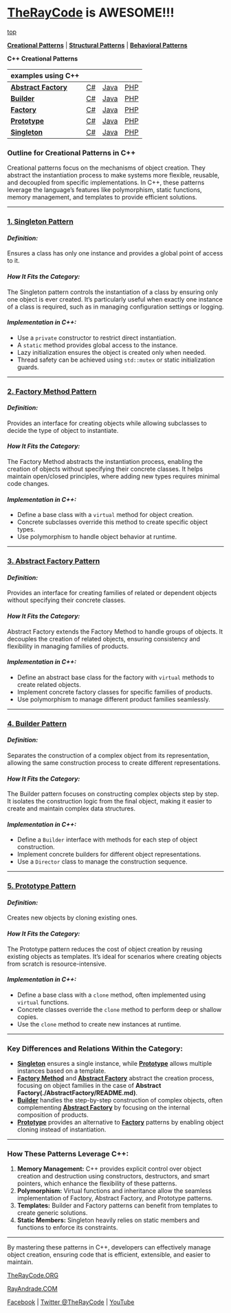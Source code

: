 # [TheRayCode](../../README.md) is AWESOME!!!

[top](../README.md)

**[Creational Patterns](./README.md)** | **[Structural Patterns](../Structural/README.md)** | **[Behavioral Patterns](../Behavioral/README.md)**

**C++ Creational Patterns**

| examples using C++ | | | |
|----|---|---|---|
|**[Abstract Factory](./AbstractFactory/README.md)**  | [C#](../../Csharp/Creational/AbstractFactory/README.md) | [Java](../../Java/Creational/AbstractFactory/README.md) | [PHP](../../PHP/Creational/AbstractFactory/README.md) |
|**[Builder](./Builder/README.md)**  | [C#](../../Csharp/Creational/Builder/README.md) | [Java](../../Java/Creational/Builder/README.md) | [PHP](../../PHP/Creational/Builder/README.md) |
|**[Factory](./Factory/README.md)**  | [C#](../../Csharp/Creational/Factory/README.md) | [Java](../../Java/Creational/Factory/README.md) | [PHP](../../PHP/Creational/Factory/README.md) |
|**[Prototype](./Prototype/README.md)**  | [C#](../../Csharp/Creational/Prototype/README.md) | [Java](../../Java/Creational/Prototype/README.md) | [PHP](../../PHP/Creational/Prototype/README.md) |
|**[Singleton](./Singleton/README.md)**  | [C#](../../Csharp/Creational/Singleton/README.md) | [Java](../../Java/Creational/Singleton/README.md) | [PHP](../../PHP/Creational/Singleton/README.md) |

### **Outline for Creational Patterns in C++**

Creational patterns focus on the mechanisms of object creation. They abstract the instantiation process to make systems more flexible, reusable, and decoupled from specific implementations. In C++, these patterns leverage the language’s features like polymorphism, static functions, memory management, and templates to provide efficient solutions.

---

### **[1. Singleton Pattern](./Singleton/README.md)**
#### *Definition:*  
Ensures a class has only one instance and provides a global point of access to it.

#### *How It Fits the Category:*  
The Singleton pattern controls the instantiation of a class by ensuring only one object is ever created. It’s particularly useful when exactly one instance of a class is required, such as in managing configuration settings or logging.

#### *Implementation in C++:*
- Use a `private` constructor to restrict direct instantiation.
- A `static` method provides global access to the instance.
- Lazy initialization ensures the object is created only when needed.
- Thread safety can be achieved using `std::mutex` or static initialization guards.

---

### **[2. Factory Method Pattern](./Factory/README.md)**
#### *Definition:*  
Provides an interface for creating objects while allowing subclasses to decide the type of object to instantiate.

#### *How It Fits the Category:*  
The Factory Method abstracts the instantiation process, enabling the creation of objects without specifying their concrete classes. It helps maintain open/closed principles, where adding new types requires minimal code changes.

#### *Implementation in C++:*
- Define a base class with a `virtual` method for object creation.
- Concrete subclasses override this method to create specific object types.
- Use polymorphism to handle object behavior at runtime.

---

### **[3. Abstract Factory Pattern](./AbstractFactory/README.md)**
#### *Definition:*  
Provides an interface for creating families of related or dependent objects without specifying their concrete classes.

#### *How It Fits the Category:*  
Abstract Factory extends the Factory Method to handle groups of objects. It decouples the creation of related objects, ensuring consistency and flexibility in managing families of products.

#### *Implementation in C++:*
- Define an abstract base class for the factory with `virtual` methods to create related objects.
- Implement concrete factory classes for specific families of products.
- Use polymorphism to manage different product families seamlessly.

---

### **[4. Builder Pattern](./Builder/README.md)**
#### *Definition:*  
Separates the construction of a complex object from its representation, allowing the same construction process to create different representations.

#### *How It Fits the Category:*  
The Builder pattern focuses on constructing complex objects step by step. It isolates the construction logic from the final object, making it easier to create and maintain complex data structures.

#### *Implementation in C++:*
- Define a `Builder` interface with methods for each step of object construction.
- Implement concrete builders for different object representations.
- Use a `Director` class to manage the construction sequence.

---

### **[5. Prototype Pattern](./Prototype/README.md)**
#### *Definition:*  
Creates new objects by cloning existing ones.

#### *How It Fits the Category:*  
The Prototype pattern reduces the cost of object creation by reusing existing objects as templates. It’s ideal for scenarios where creating objects from scratch is resource-intensive.

#### *Implementation in C++:*
- Define a base class with a `clone` method, often implemented using `virtual` functions.
- Concrete classes override the `clone` method to perform deep or shallow copies.
- Use the `clone` method to create new instances at runtime.

---

### **Key Differences and Relations Within the Category:**
- **[Singleton](./Singleton/README.md)** ensures a single instance, while **[Prototype](./Prototype/README.md)** allows multiple instances based on a template.
- **[Factory Method](./Factory/README.md)** and **[Abstract Factory](./AbstractFactory/README.md)** abstract the creation process, focusing on object families in the case of **Abstract Factory(./AbstractFactory/README.md)**.
- **[Builder](./Builder/README.md)** handles the step-by-step construction of complex objects, often complementing **[Abstract Factory](./AbstractFactory/README.md)** by focusing on the internal composition of products.
- **[Prototype](./Prototype/README.md)** provides an alternative to **[Factory](./Factory/README.md)** patterns by enabling object cloning instead of instantiation.

---

### **How These Patterns Leverage C++:**
1. **Memory Management:** C++ provides explicit control over object creation and destruction using constructors, destructors, and smart pointers, which enhance the flexibility of these patterns.
2. **Polymorphism:** Virtual functions and inheritance allow the seamless implementation of Factory, Abstract Factory, and Prototype patterns.
3. **Templates:** Builder and Factory patterns can benefit from templates to create generic solutions.
4. **Static Members:** Singleton heavily relies on static members and functions to enforce its constraints.

---

By mastering these patterns in C++, developers can effectively manage object creation, ensuring code that is efficient, extensible, and easier to maintain.


[TheRayCode.ORG](https://www.TheRayCode.org)

[RayAndrade.COM](https://www.RayAndrade.com)

[Facebook](https://www.facebook.com/TheRayCode/) | [Twitter @TheRayCode](https://www.twitter.com/TheRayCode/) | [YouTube](https://www.youtube.com/TheRayCode/)
